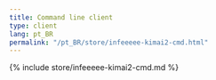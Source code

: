 ```yaml
---
title: Command line client
type: client
lang: pt_BR
permalink: "/pt_BR/store/infeeeee-kimai2-cmd.html"
---
```


{% include store/infeeeee-kimai2-cmd.md %}
